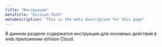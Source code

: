 ```yaml
---
title: "Инструкции"
metaTitle: "Evision.Tech"
metaDescription: "This is the meta description for this page"
---
```


В данном разделе содержатся инструкции для основных действий в web приложении eVision Cloud.
